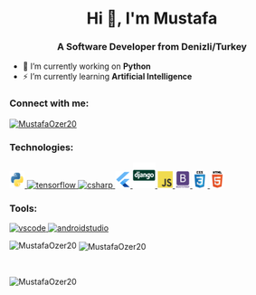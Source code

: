 <h1 align="center">Hi 👋, I'm Mustafa</h1>
<h3 align="center">A Software Developer from Denizli/Turkey</h3>

 

- 🔭 I’m currently working on **Python**
- ⚡ I’m currently learning **Artificial Intelligence** 



<h3 align="left">Connect with me:</h3>
<p align="left">
<a href="https://www.linkedin.com/in/mustafa-%C3%B6zer-74b2b0200/" target="blank"><img align="center" src="https://velanovascular.com/wp-content/uploads/2020/06/LinkedIn.png" alt="MustafaOzer20" height="30" width="30" /></a>
</p>

<h3 align="left">Technologies:</h3>
<p align="left"> 
<a href="https://www.python.org" target="_blank"> <img src="https://raw.githubusercontent.com/devicons/devicon/master/icons/python/python-original.svg" alt="python" width="27" height="30"/> 
 <a href="https://www.tensorflow.org" target="_blank"> <img src="https://upload.wikimedia.org/wikipedia/commons/2/2d/Tensorflow_logo.svg" alt="tensorflow" width="27" height="30"/>
 <a href="https://docs.microsoft.com/en-us/dotnet/csharp/" target="_blank"> <img src="https://seeklogo.com/images/C/c-sharp-c-logo-02F17714BA-seeklogo.com.png" alt="csharp" width="27" height="30"/> </a>
  <a href="https://flutter.dev/" target="_blank"> <img src="https://github.com/dnfield/flutter_svg/blob/master/example/assets/flutter_logo.svg" alt="flutter" width="27" height="30"/>
 <a href="https://docs.djangoproject.com/en/3.1/" target="_blank"> <img src="https://raw.githubusercontent.com/devicons/devicon/master/icons/django/django-original.svg" alt="django" width="40" height="45"/>
 <a href="https://www.javascript.com/" target="_blank"> <img src="https://raw.githubusercontent.com/devicons/devicon/master/icons/javascript/javascript-original.svg" alt="javascript" width="27" height="30"/>
<a href="https://getbootstrap.com" target="_blank"> <img src="https://raw.githubusercontent.com/devicons/devicon/master/icons/bootstrap/bootstrap-plain-wordmark.svg" alt="bootstrap" width="27" height="30"/> </a> <a href="https://www.w3schools.com/css/" target="_blank"> <img src="https://raw.githubusercontent.com/devicons/devicon/master/icons/css3/css3-original-wordmark.svg" alt="css3" width="27" height="30"/> </a>
<a href="https://www.w3schools.com/html/" target="_blank"> <img src="https://raw.githubusercontent.com/devicons/devicon/master/icons/html5/html5-original-wordmark.svg" alt="html5" width="27" height="30"/> </a>
  
<h3 align="left">Tools:</h3>
<a href="https://code.visualstudio.com/" target="_blank"> <img src="https://upload.wikimedia.org/wikipedia/commons/thumb/9/9a/Visual_Studio_Code_1.35_icon.svg/1024px-Visual_Studio_Code_1.35_icon.svg.png" alt="vscode" width="30" height="30"/> </a>
<a href="https://developer.android.com/studio?hl=ru" target="_blank"> <img src="https://blog.dicoding.com/wp-content/uploads/2019/04/androidlogo.png" alt="androidstudio" width="70" height="45"/> </a>
</p>


<p><img align="left" src="https://github-readme-stats.vercel.app/api/top-langs?username=MustafaOzer20&show_icons=true&theme=radical&locale=en&layout=compact&hide=issues" alt="MustafaOzer20" /></p>
<p>&nbsp;<img align="center" src="https://github-readme-stats.vercel.app/api?username=MustafaOzer20&show_icons=true&theme=radical&locale=en&count_private=true&hide=issues" alt="MustafaOzer20" width="50%" /></p>
<br>
<div>
<p align="left"> <img src="https://komarev.com/ghpvc/?username=MustafaOzer20" alt="MustafaOzer20" /> </p>
 </div>
